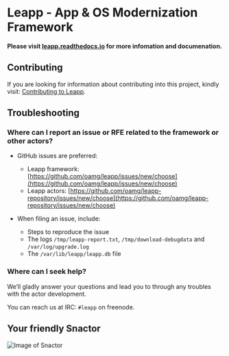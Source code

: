 # Leapp - App & OS Modernization Framework

**Please visit [leapp.readthedocs.io](https://leapp.readthedocs.io)
for more infomation and documenation.**

## Contributing
If you are looking for information about contributing into this project, kindly
visit: [Contributing to Leapp](CONTRIBUTING.rst).

## Troubleshooting

### Where can I report an issue or RFE related to the framework or other actors?
- GitHub issues are preferred:
  - Leapp framework: [https://github.com/oamg/leapp/issues/new/choose](https://github.com/oamg/leapp/issues/new/choose)
  - Leapp actors: [https://github.com/oamg/leapp-repository/issues/new/choose](https://github.com/oamg/leapp-repository/issues/new/choose)

- When filing an issue, include:
  - Steps to reproduce the issue
  - The logs `/tmp/leapp-report.txt`, `/tmp/download-debugdata` and `/var/log/upgrade.log`
  - The `/var/lib/leapp/leapp.db` file

### Where can I seek help?
We’ll gladly answer your questions and lead you to through any troubles with the
actor development.

You can reach us at IRC: `#leapp` on freenode.

## Your friendly Snactor
![Image of Snactor](docs/source/_static/images/snactor256.png)
